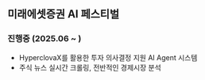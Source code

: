## 미래에셋증권 AI 페스티벌

### 진행중 (2025.06 ~ )

- HyperclovaX를 활용한 투자 의사결정 지원 AI Agent 시스템
- 주식 뉴스 실시간 크롤링, 전반적인 경제시장 분석
